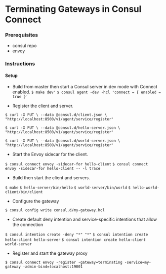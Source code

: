 # Terminating Gateways in Consul Connect

### Prerequisites
- consul repo
- envoy

### Instructions
#### Setup
* Build from master then start a Consul server in dev mode with Connect enabled.
`$ make dev'`
`$ consul agent -dev -hcl 'connect = { enabled = true }'`

* Register the client and server.

`$ curl -X PUT \
    --data @consul.d/client.json \
    "http://localhost:8500/v1/agent/service/register"`

`$ curl -X PUT \
    --data @consul.d/hello-server.json \
    "http://localhost:8500/v1/agent/service/register"`
    
`$ curl -X PUT \
    --data @consul.d/world-server.json \
    "http://localhost:8500/v1/agent/service/register"`

* Start the Envoy sidecar for the client.

`$ consul connect envoy -sidecar-for hello-client`
`$ consul connect envoy -sidecar-for hello-client -- -l trace`

* Build then start the client and servers.

`$ make`
`$ hello-server/bin/hello`
`$ world-server/bin/world`
`$ hello-world-client/bin/client`

* Configure the gateway

`$ consul config write consul.d/my-gateway.hcl`

* Create default deny intention and service-specific intentions that allow the connection

`$ consul intention create -deny "*" "*"`
`$ consul intention create hello-client hello-server`
`$ consul intention create hello-client world-server`

* Register and start the gateway proxy

`$ consul connect envoy -register -gateway=terminating -service=my-gateway -admin-bind=localhost:19001`

